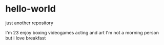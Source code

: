 # hello-world
just another repository

I'm 23 enjoy boxing videogames acting and art
I'm not a morning person but i love breakfast
